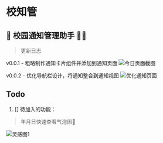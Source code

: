 # 校知管

## 🏫 校园通知管理助手 🧑‍💼

> 更新日志

v0.0.1 - 粗略制作通知卡片组件并添加到通知页面
![今日页面截图](https://ccccooh.oss-cn-hangzhou.aliyuncs.com/img/今日页面截图.png)

v0.0.2 - 优化导航栏设计，将通知整合到通知视图
![优化通知页面](https://ccccooh.oss-cn-hangzhou.aliyuncs.com/img/优化通知页面.png)


## Todo

1. [] 待加入的功能：

> 年月日快速查看气泡图🫧

![灵感图1](https://ccccooh.oss-cn-hangzhou.aliyuncs.com/img/灵感图1.png)